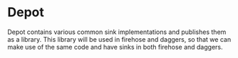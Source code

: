 # Depot

Depot contains various common sink implementations and publishes them as a library. 
This library will be used in firehose and daggers, so that we can make use of the 
same code and have sinks in both firehose and daggers.

